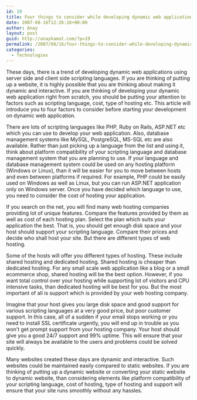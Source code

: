 ```yaml
---
id: 19
title: Four things to consider while developing dynamic web applications
date: 2007-08-16T12:26:16+00:00
author: Anay
layout: post
guid: http://anaykamat.com/?p=19
permalink: /2007/08/16/four-things-to-consider-while-developing-dynamic-web-applications/
categories:
  - Technologies
---
```

These days, there is a trend of developing dynamic web applications using server side and client side scripting languages. If you are thinking of putting up a website, it is highly possible that you are thinking about making it dynamic and interactive. If you are thinking of developing your dynamic web application right from scratch, you should be putting your attention to factors such as scripting language, cost, type of hosting etc. This article will introduce you to four factors to consider before starting your development on dynamic web application.

There are lots of scripting languages like PHP, Ruby on Rails, ASP.NET etc which you can use to develop your web application. Also, database management systems like MySQL, PostgreSQL, MS-SQL etc are also available. Rather than just picking up a language from the list and using it, think about platform compatibility of your scripting language and database management system that you are planning to use. If your language and database management system could be used on any hosting platform (Windows or Linux), than it will be easier for you to move between hosts and even between platforms if required. For example, PHP could be easily used on Windows as well as Linux, but you can run ASP.NET application only on Windows server. Once you have decided which language to use, you need to consider the cost of hosting your application.

If you search on the net, you will find many web hosting companies providing lot of unique features. Compare the features provided by them as well as cost of each hosting plan. Select the plan which suits your application the best. That is, you should get enough disk space and your host should support your scripting language. Compare their prices and decide who shall host your site. But there are different types of web hosting.

Some of the hosts will offer you different types of hosting. These include shared hosting and dedicated hosting. Shared hosting is cheaper than dedicated hosting. For any small scale web application like a blog or a small ecommerce shop, shared hosting will be the best option. However, if you want total control over your hosting while supporting lot of visitors and CPU intensive tasks, than dedicated hosting will be best for you. But the most important of all is support which is provided by your web hosting company.

Imagine that your host gives you large disk space and good support for various scripting languages at a very good price, but poor customer support. In this case, all of a sudden if your email stops working or you need to install SSL certificate urgently, you will end up in trouble as you won’t get prompt support from your hosting company. Your host should give you a good 24/7 support and 99% uptime. This will ensure that your site will always be available to the users and problems could be solved quickly.

Many websites created these days are dynamic and interactive. Such websites could be maintained easily compared to static websites. If you are thinking of putting up a dynamic website or converting your static website to dynamic website, than considering elements like platform compatibility of your scripting language, cost of hosting, type of hosting and support will ensure that your site runs smoothly without any hassles.